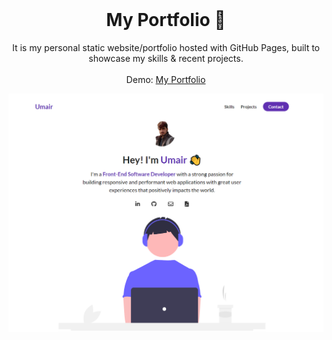 <!-- PROJECT LOGO -->
<br />
<p align="center">
  <h1 align="center">My Portfolio 🚀</h1>

  <p align="center">
    It is my personal static website/portfolio hosted with GitHub Pages, built to showcase
    my skills & recent projects.
    <br />
    <br />
    Demo:
    <a href="https://umairzafar14.github.io/My-Portfolio/">My Portfolio</a>
  </p>
</p>

[![Site preview](./assets/home-page.png)](https://umairzafar14.github.io/My-Portfolio/)
